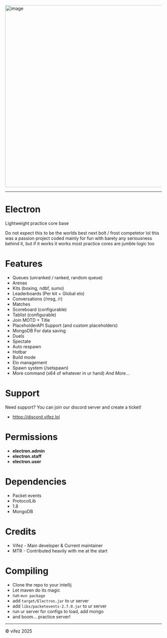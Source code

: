 <img width="1042" height="583" alt="image" src="https://github.com/user-attachments/assets/8d72d6ad-8185-4ac0-9a91-c6a5c14a4bcb" />

---

# Electron

Lightweight practice core base

Do not expect this to be the worlds best next bolt / frost competetor lol this was a passion project coded mainly for fun with barely any seriousness behind it, but if it works it works most practice cores are jumble logic too

# Features
- Queues (unranked / ranked, random queue)
- Arenas
- Kits (boxing, ndbf, sumo)
- Leaderboards (Per kit + Global elo)
- Conversations (/msg, /r)
- Matches
- Scoreboard (configurable)
- Tablist (configurable)
- Join MOTD + Title
- PlaceholderAPI Support (and custom placeholders)
- MongoDB For data saving
- Duels
- Spectate
- Auto respawn
- Hotbar
- Build mode
- Elo management
- Spawn system (/setspawn)
- More command (x64 of whatever in ur hand)
*And More...*

# Support
Need support? You can join our discord server and create a ticket!
- https://discord.vifez.lol

# Permissions
- **electron.admin**
- **electron.staff**
- **electron.user**

# Dependencies
- Packet events
- ProtocolLib
- 1.8
- MongoDB

# Credits
- Vifez - Main developer & Current maintainer
- MTR - Contributed heavily with me at the start

# Compiling
- Clone the repo to your intellij
- Let maven do its magic
- run `mvn package`
- add `target/Electron.jar` to ur server
- add `libs/packetevents-2.7.0.jar` to ur server
- run ur server for configs to load, add mongo
- and boom... practice server!
---
© vifez 2025
